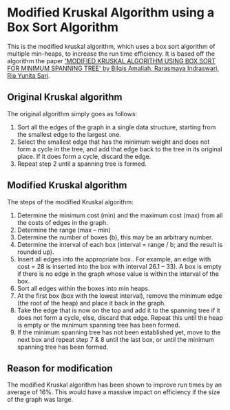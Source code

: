 # Modified Kruskal Algorithm using a Box Sort Algorithm

This is the modified kruskal algorithm, which uses a box sort algorithm of multiple min-heaps, to increase the run time efficiency. It is based off the algorithm the paper ['MODIFIED KRUSKAL ALGORITHM USING BOX SORT FOR MINIMUM SPANNING TREE' by Bilqis Amaliah, Rarasmaya Indraswari, Ria Yunita Sari](https://www.researchgate.net/publication/332978142_MODIFIED_KRUSKAL_ALGORITHM_USING_BOX_SORT_FOR_MINIMUM_SPANNING_TREE).

## Original Kruskal algorithm
The original algorithm simply goes as follows:
1. Sort all the edges of the graph in a single data structure, starting from the smallest edge to the largest one. 
2. Select the smallest edge that has the minimum weight and does not form a cycle in the tree, and add that edge back to the tree in its original place. If it does form a cycle, discard the edge.
3. Repeat step 2 until a spanning tree is formed.

## Modified Kruskal algorithm
The steps of the modified Kruskal algorithm:
1. Determine the minimum cost (min) and the maximum cost (max) from all the costs of edges in the graph.
2. Determine the range (max – min)
3. Determine the number of boxes (b), this may be an arbitrary number.
4. Determine the interval of each box (interval = range / b; and the result is rounded up).
5. Insert all edges into the appropriate box.. For example, an edge with cost = 28 is inserted into the box with interval 26.1 – 33). A box is empty if there is no edge in the graph whose value is within the interval of the box.
6. Sort all edges within the boxes into min heaps.
7. At the first box (box with the lowest interval), remove the minimum edge (the root of the heap) and place it back in the graph.
8. Take the edge that is now on the top and add it to the spanning tree if it does not form a cycle, else, discard that edge. Repeat this until the heap is empty or the minimum spanning tree has been formed.
9. If the minimum spanning tree has not been established yet, move to the next box and repeat step 7 & 8 until the last box, or until the minimum spanning tree has been formed.

## Reason for modification
The modified Kruskal algorithm has been shown to improve run times by an average of 16%. This would have a massive impact on efficiency if the size of the graph was large. 
